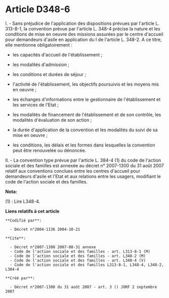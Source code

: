 # Article D348-6

I. - Sans préjudice de l'application des dispositions prévues par l'article L. 313-8-1, la convention prévue par l'article L.
348-4 précise la nature et les conditions de mise en oeuvre des missions assurées par le centre d'accueil pour demandeurs
d'asile en application du I de l'article L. 348-2. A ce titre, elle mentionne obligatoirement :

- les capacités d'accueil de l'établissement ;

- les modalités d'admission ;

- les conditions et durées de séjour ;

- l'activité de l'établissement, les objectifs poursuivis et les moyens mis en oeuvre ;

- les échanges d'informations entre le gestionnaire de l'établissement et les services de l'Etat ;

- les modalités de financement de l'établissement et de son contrôle, les modalités d'évaluation de son action ;

- la durée d'application de la convention et les modalités du suivi de sa mise en oeuvre ;

- les conditions, les délais et les formes dans lesquelles la convention peut être renouvelée ou dénoncée.

II. - La convention type prévue par l'article L. 384-4 (1) du code de l'action sociale et des familles est annexée au décret
n° 2007-1300 du 31 août 2007 relatif aux conventions conclues entre les centres d'accueil pour demandeurs d'asile et l'Etat
et aux relations entre les usagers, modifiant le code de l'action sociale et des familles.

**Nota:**

(1) : Lire L348-4.

**Liens relatifs à cet article**

	**Codifié par**:

	  - Décret n°2004-1136 2004-10-21

	**Cite**:

	  - Décret n°2007-1300 2007-08-31 annexe
	  - Code de l'action sociale et des familles - art. L313-8-1 (M)
	  - Code de l'action sociale et des familles - art. L348-2 (M)
	  - Code de l'action sociale et des familles - art. L348-4 (V)
	  - Code de l'action sociale et des familles L313-8-1, L348-4, L348-2, L384-4

	**Créé par**:

	  - Décret n°2007-1300 du 31 août 2007 - art. 3 () JORF 2 septembre 2007
